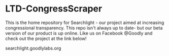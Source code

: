 # LTD-CongressScraper

This is the home repository for Searchlight - our project aimed at increasing congressional transparency. This repo isn't always up to date- but our beta version of our product is up online. Like us on Facebook @Goodly and check out the project at the link below! 

searchlight.goodlylabs.org

